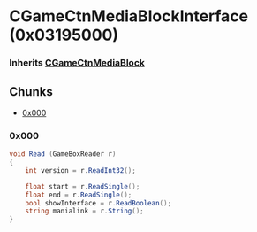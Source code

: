 # CGameCtnMediaBlockInterface (0x03195000)

### Inherits [CGameCtnMediaBlock](CGameCtnMediaBlock.md)

## Chunks

- [0x000](#0x000)

### 0x000

```cs
void Read (GameBoxReader r)
{
    int version = r.ReadInt32();

    float start = r.ReadSingle();
    float end = r.ReadSingle();
    bool showInterface = r.ReadBoolean();
    string manialink = r.String();
}
```
